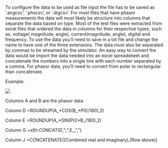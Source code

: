 ﻿
To configure the data to be used as file input the file has to be saved as ‘.angcsv’, ‘.phscsv’, or ‘.digcsv’. For most files that have phasor measurements the data will most likely be structure into columns that separate the data based on type. Most of the test files were extracted from excel files that ordered the data in columns for their respective types, such as, voltage( magnitude, angle), current(magnitude, angle), digital and frequency. To use the data you’ll need to save in a txt file and change the name to have one of the three extensions. The data must also be separated by commas to be streamed by the simulator. An easy way to convert the data would be import the data needed into an excel spreadsheet and concatenate the numbers into a single line with each number separated by a comma. For phasor data, you’ll need to convert from polar to rectangular than concatenate.

  

Example:

![](https://lh3.googleusercontent.com/7AHthtevHX_hIDbt8ysh4h1QZsI_wXgF3TVe66cD46NXP1u2EuwbafCMOga9tCAdnlO_RE2QYZjnT8J6z18w7Rr65q52hE-0tQBMXFE829pxXwTvn-86kZhkktUMDHmqlrVY443D)

Columns A and B are the phasor data

Column D =ROUNDUP(A_*COS(B_*PI()/180),2)

Column E =ROUNDUP(A_*SIN(PI()*B_/180),2)

Column G =_xlfn.CONCAT(D_,";",E_,",")

Column J =CONCATENATE((Combined real and imaginary),(Row above))
